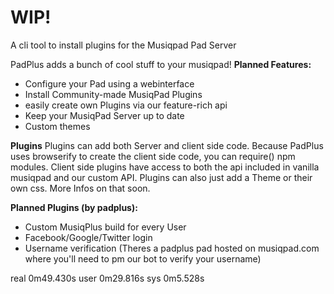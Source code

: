 # WIP!

A cli tool to install plugins for the Musiqpad Pad Server

PadPlus adds a bunch of cool stuff to your musiqpad! **Planned Features:**

- Configure your Pad using a webinterface
- Install Community-made MusiqPad Plugins
- easily create own Plugins via our feature-rich api
- Keep your MusiqPad Server up to date
- Custom themes

**Plugins** Plugins can add both Server and client side code. Because PadPlus uses browserify to create the client side code, you can require() npm modules. Client side plugins have access to both the api included in vanilla musiqpad and our custom API. Plugins can also just add a Theme or their own css. More Infos on that soon.

**Planned Plugins (by padplus):**

- Custom MusiqPlus build for every User
- Facebook/Google/Twitter login
- Username verification (Theres a padplus pad hosted on musiqpad.com where you'll need to pm our bot to verify your username)

real    0m49.430s user    0m29.816s sys     0m5.528s
